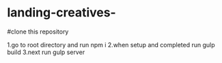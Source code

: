# landing-creatives-
#clone this repository

1.go to root directory and run npm i
2.when setup and completed run gulp build
3.next run gulp server
